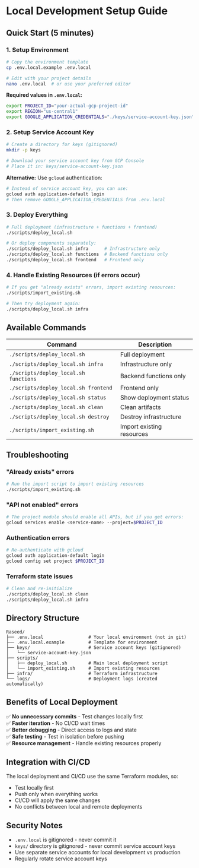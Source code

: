 # Local Development Setup Guide

## Quick Start (5 minutes)

### 1. Setup Environment
```bash
# Copy the environment template
cp .env.local.example .env.local

# Edit with your project details
nano .env.local  # or use your preferred editor
```

**Required values in `.env.local`:**
```bash
export PROJECT_ID="your-actual-gcp-project-id"
export REGION="us-central1"
export GOOGLE_APPLICATION_CREDENTIALS="./keys/service-account-key.json"
```

### 2. Setup Service Account Key
```bash
# Create a directory for keys (gitignored)
mkdir -p keys

# Download your service account key from GCP Console
# Place it in: keys/service-account-key.json
```

**Alternative:** Use `gcloud` authentication:
```bash
# Instead of service account key, you can use:
gcloud auth application-default login
# Then remove GOOGLE_APPLICATION_CREDENTIALS from .env.local
```

### 3. Deploy Everything
```bash
# Full deployment (infrastructure + functions + frontend)
./scripts/deploy_local.sh

# Or deploy components separately:
./scripts/deploy_local.sh infra      # Infrastructure only
./scripts/deploy_local.sh functions  # Backend functions only
./scripts/deploy_local.sh frontend   # Frontend only
```

### 4. Handle Existing Resources (if errors occur)
```bash
# If you get "already exists" errors, import existing resources:
./scripts/import_existing.sh

# Then try deployment again:
./scripts/deploy_local.sh infra
```

## Available Commands

| Command | Description |
|---------|-------------|
| `./scripts/deploy_local.sh` | Full deployment |
| `./scripts/deploy_local.sh infra` | Infrastructure only |
| `./scripts/deploy_local.sh functions` | Backend functions only |
| `./scripts/deploy_local.sh frontend` | Frontend only |
| `./scripts/deploy_local.sh status` | Show deployment status |
| `./scripts/deploy_local.sh clean` | Clean artifacts |
| `./scripts/deploy_local.sh destroy` | Destroy infrastructure |
| `./scripts/import_existing.sh` | Import existing resources |

## Troubleshooting

### "Already exists" errors
```bash
# Run the import script to import existing resources
./scripts/import_existing.sh
```

### "API not enabled" errors
```bash
# The project module should enable all APIs, but if you get errors:
gcloud services enable <service-name> --project=$PROJECT_ID
```

### Authentication errors
```bash
# Re-authenticate with gcloud
gcloud auth application-default login
gcloud config set project $PROJECT_ID
```

### Terraform state issues
```bash
# Clean and re-initialize
./scripts/deploy_local.sh clean
./scripts/deploy_local.sh infra
```

## Directory Structure

```
Raseed/
├── .env.local                 # Your local environment (not in git)
├── .env.local.example         # Template for environment
├── keys/                      # Service account keys (gitignored)
│   └── service-account-key.json
├── scripts/
│   ├── deploy_local.sh        # Main local deployment script
│   └── import_existing.sh     # Import existing resources
├── infra/                     # Terraform infrastructure
└── logs/                      # Deployment logs (created automatically)
```

## Benefits of Local Deployment

✅ **No unnecessary commits** - Test changes locally first  
✅ **Faster iteration** - No CI/CD wait times  
✅ **Better debugging** - Direct access to logs and state  
✅ **Safe testing** - Test in isolation before pushing  
✅ **Resource management** - Handle existing resources properly  

## Integration with CI/CD

The local deployment and CI/CD use the same Terraform modules, so:
- Test locally first
- Push only when everything works
- CI/CD will apply the same changes
- No conflicts between local and remote deployments

## Security Notes

- `.env.local` is gitignored - never commit it
- `keys/` directory is gitignored - never commit service account keys  
- Use separate service accounts for local development vs production
- Regularly rotate service account keys
